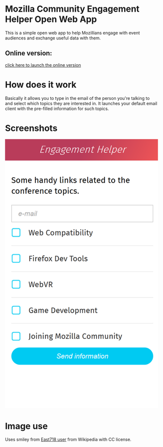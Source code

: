 # Mozilla Community Engagement Helper Open Web App
This is a simple open web app to help Mozillians engage with event audiences and exchange useful data with them.

## Online version:
[click here to launch the online version](https://soapdog.github.io/openwebapp-engagement-helper)

# How does it work
Basically it allows you to type in the email of the person you're talking to and select which topics they are interested in. It launches your default email client with the pre-filled information for such topics.

# Screenshots

![main screen](screenshot.png)

# Image use
Uses smiley from [East718 user](https://commons.wikimedia.org/wiki/File:718smiley.svg) from Wikipedia with CC license.
